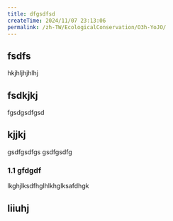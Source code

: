 ```yaml
---
title: dfgsdfsd
createTime: 2024/11/07 23:13:06
permalink: /zh-TW/EcologicalConservation/O3h-YoJO/
---
```



## fsdfs
hkjhljhjhlhj
## fsdkjkj

fgsdgsdfgsd

## kjjkj

gsdfgsdfgs
gsdfgsdfg

### 1.1 gfdgdf


lkghjlksdfhglhlkhglksafdhgk

## liiuhj

